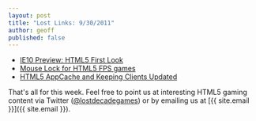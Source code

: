```yaml
---
layout: post
title: "Lost Links: 9/30/2011"
author: geoff
published: false
---
```


* [IE10 Preview: HTML5 First Look][1]
* [Mouse Lock for HTML5 FPS games][2]
* [HTML5 AppCache and Keeping Clients Updated][3]

That's all for this week. Feel free to point us at interesting HTML5 gaming content via Twitter ([@lostdecadegames](https://twitter.com/#!/lostdecadegames)) or by emailing us at [{{ site.email }}]({{ site.email }}).

[1]: http://www.sencha.com/blog/ie10-preview-html5-first-look/
[2]: http://blog.sethladd.com/2011/09/mouse-lock-for-html5-fps-games.html
[3]: http://blog.gopherwoodstudios.com/2011/09/html5-appcache-and-keeping-clients.html
